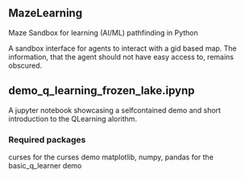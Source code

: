 ## MazeLearning
Maze Sandbox for learning (AI/ML) pathfinding in Python

A sandbox interface for agents to interact with a gid based map. The information, that the 
agent should not have easy access to, remains obscured.

## demo_q_learning_frozen_lake.ipynp
A jupyter notebook showcasing a selfcontained demo and short introduction to 
the QLearning alorithm.

### Required packages
curses for the curses demo
matplotlib, numpy, pandas for the basic_q_learner demo 
